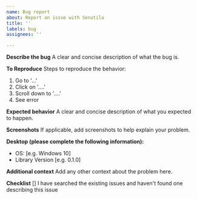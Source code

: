 ```yaml
---
name: Bug report
about: Report an issue with Senutila
title: ''
labels: bug
assignees: ''

---
```


**Describe the bug**
A clear and concise description of what the bug is.

**To Reproduce**
Steps to reproduce the behavior:
1. Go to '...'
2. Click on '....'
3. Scroll down to '....'
4. See error

**Expected behavior**
A clear and concise description of what you expected to happen.

**Screenshots**
If applicable, add screenshots to help explain your problem.

**Desktop (please complete the following information):**
 - OS: [e.g. Windows 10]
 - Library Version [e.g. 0.1.0]

**Additional context**
Add any other context about the problem here.

**Checklist**
[] I have searched the existing issues and haven't found one describing this issue
